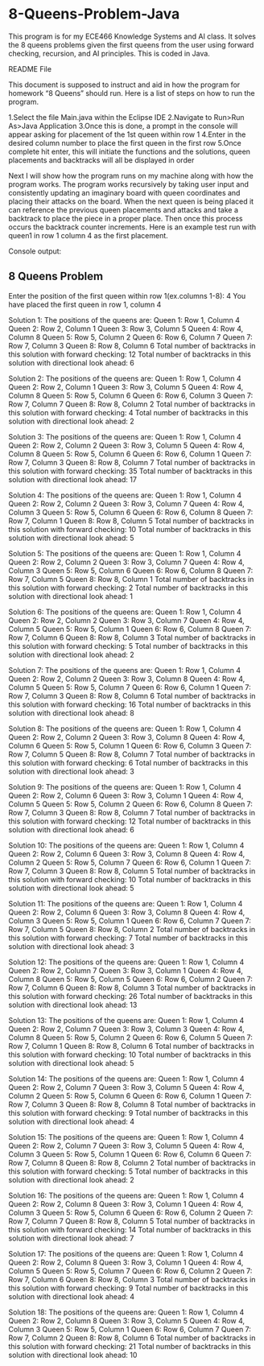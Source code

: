 # 8-Queens-Problem-Java
This program is for my ECE466 Knowledge Systems and AI class. It solves the 8 queens problems given the first queens from the user using forward checking, recursion, and AI principles. This is coded in Java.

README File

This document is supposed to instruct and aid in how the program for homework “8 Queens” should run. Here is a list of steps on how to run the program.

1.Select the file Main.java within the Eclipse IDE
2.Navigate to Run>Run As>Java Application
3.Once this is done, a prompt in the console will appear asking for placement of the 1st queen within row 1
4.Enter in the desired column number to place the first queen in the first row
5.Once complete hit enter, this will initiate the functions and the solutions, queen placements and backtracks will all be displayed in order

Next I will show how the program runs on my machine along with how the program works. The program works recursively by taking user input and consistently updating an imaginary board with queen coordinates and placing their attacks on the board. When the next queen is being placed it can reference the previous queen placements and attacks and take a backtrack to place the piece in a proper place. Then once this process occurs the backtrack counter increments. Here is an example test run with queen1 in row 1 column 4 as the first placement.

Console output:

8 Queens Problem
----------------
Enter the position of the first queen within row 1(ex.columns 1-8): 4
You have placed the first queen in row 1, column 4


Solution 1:
The positions of the queens are: 
Queen 1: Row 1, Column 4
Queen 2: Row 2, Column 1
Queen 3: Row 3, Column 5
Queen 4: Row 4, Column 8
Queen 5: Row 5, Column 2
Queen 6: Row 6, Column 7
Queen 7: Row 7, Column 3
Queen 8: Row 8, Column 6
Total number of backtracks in this solution with forward checking: 12
Total number of backtracks in this solution with directional look ahead: 6

Solution 2:
The positions of the queens are: 
Queen 1: Row 1, Column 4
Queen 2: Row 2, Column 1
Queen 3: Row 3, Column 5
Queen 4: Row 4, Column 8
Queen 5: Row 5, Column 6
Queen 6: Row 6, Column 3
Queen 7: Row 7, Column 7
Queen 8: Row 8, Column 2
Total number of backtracks in this solution with forward checking: 4
Total number of backtracks in this solution with directional look ahead: 2

Solution 3:
The positions of the queens are: 
Queen 1: Row 1, Column 4
Queen 2: Row 2, Column 2
Queen 3: Row 3, Column 5
Queen 4: Row 4, Column 8
Queen 5: Row 5, Column 6
Queen 6: Row 6, Column 1
Queen 7: Row 7, Column 3
Queen 8: Row 8, Column 7
Total number of backtracks in this solution with forward checking: 35
Total number of backtracks in this solution with directional look ahead: 17

Solution 4:
The positions of the queens are: 
Queen 1: Row 1, Column 4
Queen 2: Row 2, Column 2
Queen 3: Row 3, Column 7
Queen 4: Row 4, Column 3
Queen 5: Row 5, Column 6
Queen 6: Row 6, Column 8
Queen 7: Row 7, Column 1
Queen 8: Row 8, Column 5
Total number of backtracks in this solution with forward checking: 10
Total number of backtracks in this solution with directional look ahead: 5

Solution 5:
The positions of the queens are: 
Queen 1: Row 1, Column 4
Queen 2: Row 2, Column 2
Queen 3: Row 3, Column 7
Queen 4: Row 4, Column 3
Queen 5: Row 5, Column 6
Queen 6: Row 6, Column 8
Queen 7: Row 7, Column 5
Queen 8: Row 8, Column 1
Total number of backtracks in this solution with forward checking: 2
Total number of backtracks in this solution with directional look ahead: 1

Solution 6:
The positions of the queens are: 
Queen 1: Row 1, Column 4
Queen 2: Row 2, Column 2
Queen 3: Row 3, Column 7
Queen 4: Row 4, Column 5
Queen 5: Row 5, Column 1
Queen 6: Row 6, Column 8
Queen 7: Row 7, Column 6
Queen 8: Row 8, Column 3
Total number of backtracks in this solution with forward checking: 5
Total number of backtracks in this solution with directional look ahead: 2

Solution 7:
The positions of the queens are: 
Queen 1: Row 1, Column 4
Queen 2: Row 2, Column 2
Queen 3: Row 3, Column 8
Queen 4: Row 4, Column 5
Queen 5: Row 5, Column 7
Queen 6: Row 6, Column 1
Queen 7: Row 7, Column 3
Queen 8: Row 8, Column 6
Total number of backtracks in this solution with forward checking: 16
Total number of backtracks in this solution with directional look ahead: 8

Solution 8:
The positions of the queens are: 
Queen 1: Row 1, Column 4
Queen 2: Row 2, Column 2
Queen 3: Row 3, Column 8
Queen 4: Row 4, Column 6
Queen 5: Row 5, Column 1
Queen 6: Row 6, Column 3
Queen 7: Row 7, Column 5
Queen 8: Row 8, Column 7
Total number of backtracks in this solution with forward checking: 6
Total number of backtracks in this solution with directional look ahead: 3

Solution 9:
The positions of the queens are: 
Queen 1: Row 1, Column 4
Queen 2: Row 2, Column 6
Queen 3: Row 3, Column 1
Queen 4: Row 4, Column 5
Queen 5: Row 5, Column 2
Queen 6: Row 6, Column 8
Queen 7: Row 7, Column 3
Queen 8: Row 8, Column 7
Total number of backtracks in this solution with forward checking: 12
Total number of backtracks in this solution with directional look ahead: 6

Solution 10:
The positions of the queens are: 
Queen 1: Row 1, Column 4
Queen 2: Row 2, Column 6
Queen 3: Row 3, Column 8
Queen 4: Row 4, Column 2
Queen 5: Row 5, Column 7
Queen 6: Row 6, Column 1
Queen 7: Row 7, Column 3
Queen 8: Row 8, Column 5
Total number of backtracks in this solution with forward checking: 10
Total number of backtracks in this solution with directional look ahead: 5

Solution 11:
The positions of the queens are: 
Queen 1: Row 1, Column 4
Queen 2: Row 2, Column 6
Queen 3: Row 3, Column 8
Queen 4: Row 4, Column 3
Queen 5: Row 5, Column 1
Queen 6: Row 6, Column 7
Queen 7: Row 7, Column 5
Queen 8: Row 8, Column 2
Total number of backtracks in this solution with forward checking: 7
Total number of backtracks in this solution with directional look ahead: 3

Solution 12:
The positions of the queens are: 
Queen 1: Row 1, Column 4
Queen 2: Row 2, Column 7
Queen 3: Row 3, Column 1
Queen 4: Row 4, Column 8
Queen 5: Row 5, Column 5
Queen 6: Row 6, Column 2
Queen 7: Row 7, Column 6
Queen 8: Row 8, Column 3
Total number of backtracks in this solution with forward checking: 26
Total number of backtracks in this solution with directional look ahead: 13

Solution 13:
The positions of the queens are: 
Queen 1: Row 1, Column 4
Queen 2: Row 2, Column 7
Queen 3: Row 3, Column 3
Queen 4: Row 4, Column 8
Queen 5: Row 5, Column 2
Queen 6: Row 6, Column 5
Queen 7: Row 7, Column 1
Queen 8: Row 8, Column 6
Total number of backtracks in this solution with forward checking: 10
Total number of backtracks in this solution with directional look ahead: 5

Solution 14:
The positions of the queens are: 
Queen 1: Row 1, Column 4
Queen 2: Row 2, Column 7
Queen 3: Row 3, Column 5
Queen 4: Row 4, Column 2
Queen 5: Row 5, Column 6
Queen 6: Row 6, Column 1
Queen 7: Row 7, Column 3
Queen 8: Row 8, Column 8
Total number of backtracks in this solution with forward checking: 9
Total number of backtracks in this solution with directional look ahead: 4

Solution 15:
The positions of the queens are: 
Queen 1: Row 1, Column 4
Queen 2: Row 2, Column 7
Queen 3: Row 3, Column 5
Queen 4: Row 4, Column 3
Queen 5: Row 5, Column 1
Queen 6: Row 6, Column 6
Queen 7: Row 7, Column 8
Queen 8: Row 8, Column 2
Total number of backtracks in this solution with forward checking: 5
Total number of backtracks in this solution with directional look ahead: 2

Solution 16:
The positions of the queens are: 
Queen 1: Row 1, Column 4
Queen 2: Row 2, Column 8
Queen 3: Row 3, Column 1
Queen 4: Row 4, Column 3
Queen 5: Row 5, Column 6
Queen 6: Row 6, Column 2
Queen 7: Row 7, Column 7
Queen 8: Row 8, Column 5
Total number of backtracks in this solution with forward checking: 14
Total number of backtracks in this solution with directional look ahead: 7

Solution 17:
The positions of the queens are: 
Queen 1: Row 1, Column 4
Queen 2: Row 2, Column 8
Queen 3: Row 3, Column 1
Queen 4: Row 4, Column 5
Queen 5: Row 5, Column 7
Queen 6: Row 6, Column 2
Queen 7: Row 7, Column 6
Queen 8: Row 8, Column 3
Total number of backtracks in this solution with forward checking: 9
Total number of backtracks in this solution with directional look ahead: 4

Solution 18:
The positions of the queens are: 
Queen 1: Row 1, Column 4
Queen 2: Row 2, Column 8
Queen 3: Row 3, Column 5
Queen 4: Row 4, Column 3
Queen 5: Row 5, Column 1
Queen 6: Row 6, Column 7
Queen 7: Row 7, Column 2
Queen 8: Row 8, Column 6
Total number of backtracks in this solution with forward checking: 21
Total number of backtracks in this solution with directional look ahead: 10
